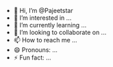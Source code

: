 - 👋 Hi, I’m @Pajeetstar
- 👀 I’m interested in ...
- 🌱 I’m currently learning ...
- 💞️ I’m looking to collaborate on ...
- 📫 How to reach me ...
- 😄 Pronouns: ...
- ⚡ Fun fact: ...

<!---
Pajeetstar/Pajeetstar is a ✨ special ✨ repository because its `README.md` (this file) appears on your GitHub profile.
You can click the Preview link to take a look at your changes.
--->
